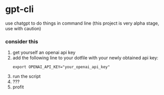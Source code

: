 # gpt-cli
use chatgpt to do things in command line
(this project is very alpha stage, use with caution)

### consider this

1. get yourself an openai api key
2. add the following line to your dotfile with your newly obtained api key:
   ```
   export OPENAI_API_KEY="your_openai_api_key"
   ```
4. run the script
5. ???
6. profit
